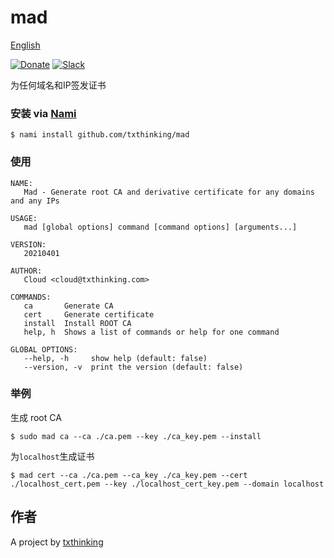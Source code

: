 # mad

[English](README.md)

[![Donate](https://img.shields.io/badge/Support-Donate-ff69b4.svg)](https://www.txthinking.com/opensource-support.html)
[![Slack](https://img.shields.io/badge/Join-Slack-ff69b4.svg)](https://docs.google.com/forms/d/e/1FAIpQLSdzMwPtDue3QoezXSKfhW88BXp57wkbDXnLaqokJqLeSWP9vQ/viewform)

为任何域名和IP签发证书

### 安装 via [Nami](https://github.com/txthinking/nami)

    $ nami install github.com/txthinking/mad

### 使用

```
NAME:
   Mad - Generate root CA and derivative certificate for any domains and any IPs

USAGE:
   mad [global options] command [command options] [arguments...]

VERSION:
   20210401

AUTHOR:
   Cloud <cloud@txthinking.com>

COMMANDS:
   ca       Generate CA
   cert     Generate certificate
   install  Install ROOT CA
   help, h  Shows a list of commands or help for one command

GLOBAL OPTIONS:
   --help, -h     show help (default: false)
   --version, -v  print the version (default: false)
```

### 举例

生成 root CA

```
$ sudo mad ca --ca ./ca.pem --key ./ca_key.pem --install
```

为`localhost`生成证书

```
$ mad cert --ca ./ca.pem --ca_key ./ca_key.pem --cert ./localhost_cert.pem --key ./localhost_cert_key.pem --domain localhost
```

## 作者

A project by [txthinking](https://www.txthinking.com)
